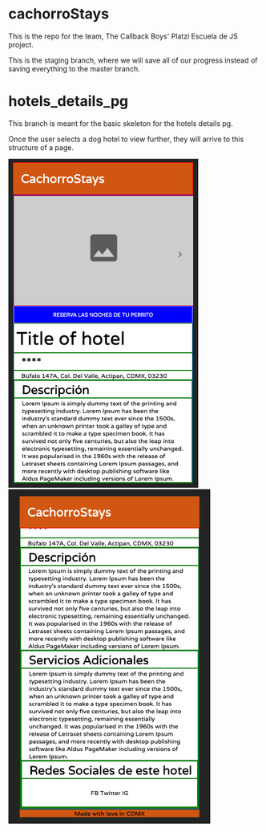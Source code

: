# cachorroStays

This is the repo for the team, The Callback Boys' Platzi Escuela de JS project.

This is the staging branch, where we will save all of our progress instead of saving everything to the master branch.

# hotels_details_pg

This branch is meant for the basic skeleton for the hotels details pg.

Once the user selects a dog hotel to view further, they will arrive to this structure of a page.

![screen-1](src/assets/img/readme1.png 'title-1') ![screen-2](src/assets/img/readme2.png 'title-2')
